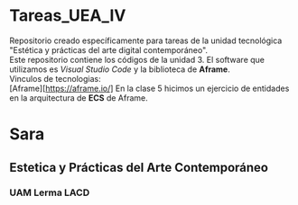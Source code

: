 # Tareas_UEA_IV
Repositorio creado específicamente para tareas de la unidad tecnológica "Estética y prácticas del arte digital contemporáneo".  
Este repositorio contiene los códigos de la unidad 3. El software que utilizamos es *Visual Studio Code* y la biblioteca de **Aframe**.  
Vinculos de tecnologias:  
[Aframe][https://aframe.io/]
En la clase 5 hicimos un ejercicio de entidades en la arquitectura de **ECS** de Aframe.
# Sara
## Estetica y Prácticas del Arte Contemporáneo
### UAM Lerma LACD

